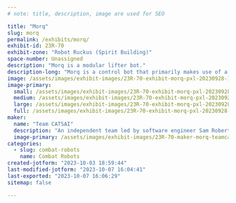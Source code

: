 ```yaml
---
# note: title, description, image are used for SEO

title: "Morq"
slug: morq
permalink: /exhibits/morq/
exhibit-id: 23R-70
exhibit-zone: "Robot Ruckus (Spirit Building)"
space-number: Unassigned
description: "Morq is a modular lifter bot."
description-long: "Morq is a control bot that primarily makes use of a lifter.  It has a 4WD drivetrain, with a focus on drive reliability and control over weapon power."
image: /assets/images/exhibit-images/23R-70-exhibit-morq-pxl-20230928-145329625-large.jpg
image-primary: 
  small: /assets/images/exhibit-images/23R-70-exhibit-morq-pxl-20230928-145329625-small.jpg
  medium: /assets/images/exhibit-images/23R-70-exhibit-morq-pxl-20230928-145329625-medium.jpg
  large: /assets/images/exhibit-images/23R-70-exhibit-morq-pxl-20230928-145329625-large.jpg
  full: /assets/images/exhibit-images/23R-70-exhibit-morq-pxl-20230928-145329625-full.jpg
maker: 
  name: "Team CATSAI"
  description: "An independent team led by software engineer Sam Roberti and supported by the Roberti family."
  image-primary: /assets/images/exhibit-images/23R-70-maker-morq-teamcatsailogo-medium.png
categories: 
  - slug: combat-robots
    name: Combat Robots
created-jotform: "2023-10-03 18:59:44"
last-modified-jotform: "2023-10-07 16:04:41"
last-exported: "2023-10-07 16:06:29"
sitemap: false

---
```

